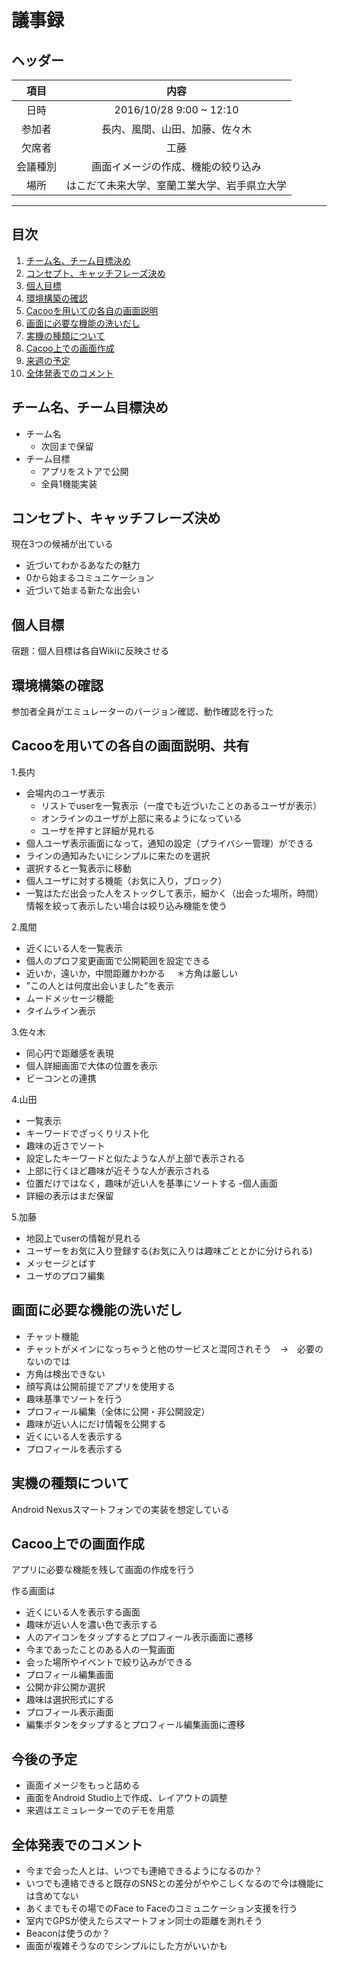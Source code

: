 # 議事録

## ヘッダー
|項目|内容|
|:--:|:--:|
| 日時 | 2016/10/28  9:00 ~ 12:10|
| 参加者 | 長内、風間、山田、加藤、佐々木 |
| 欠席者 | 工藤 |
| 会議種別 | 画面イメージの作成、機能の絞り込み |
| 場所 | はこだて未来大学、室蘭工業大学、岩手県立大学 |

---
## 目次
1. [チーム名、チーム目標決め](#anchar1)
2. [コンセプト、キャッチフレーズ決め](#anchar2)
3. [個人目標](#anchar3)　
4. [環境構築の確認](#anchar4)
5. [Cacooを用いての各自の画面説明](#anchar5)
6. [画面に必要な機能の洗いだし](#anchar6)
7. [実機の種類について](#anchar7)
8. [Cacoo上での画面作成](#anchar8)
9. [来週の予定](#anchar9)
10. [全体発表でのコメント](#anchar10)

## <div id="anchar1"/>チーム名、チーム目標決め
- チーム名
  - 次回まで保留
- チーム目標
  - アプリをストアで公開
  - 全員1機能実装

## <div id="anchar2"/>コンセプト、キャッチフレーズ決め
現在3つの候補が出ている
- 近づいてわかるあなたの魅力
- 0から始まるコミュニケーション
- 近づいて始まる新たな出会い

## <div id="anchar3"/>個人目標
宿題：個人目標は各自Wikiに反映させる

## <div id="anchar4"/>環境構築の確認
参加者全員がエミュレーターのバージョン確認、動作確認を行った

## <div id="anchar5"/>Cacooを用いての各自の画面説明、共有
1.長内
- 会場内のユーザ表示
  - リストでuserを一覧表示（一度でも近づいたことのあるユーザが表示）
  - オンラインのユーザが上部に来るようになっている
  - ユーザを押すと詳細が見れる
- 個人ユーザ表示画面になって，通知の設定（プライバシー管理）ができる
- ラインの通知みたいにシンプルに来たのを選択 
- 選択すると一覧表示に移動
- 個人ユーザに対する機能（お気に入り，ブロック）
- 一覧はただ出会った人をストックして表示，細かく（出会った場所，時間）情報を絞って表示したい場合は絞り込み機能を使う

2.風間
- 近くにいる人を一覧表示
- 個人のプロフ変更画面で公開範囲を設定できる
- 近いか，遠いか，中間距離かわかる
　＊方角は厳しい
- ”この人とは何度出会いました”を表示  
- ムードメッセージ機能
- タイムライン表示

3.佐々木
- 同心円で距離感を表現
- 個人詳細画面で大体の位置を表示  
- ビーコンとの連携

4.山田
- 一覧表示
 - キーワードでざっくりリスト化
 - 趣味の近さでソート
 - 設定したキーワードと似たような人が上部で表示される 
 - 上部に行くほど趣味が近そうな人が表示される
 - 位置だけではなく，趣味が近い人を基準にソートする
-個人画面
 - 詳細の表示はまだ保留

5.加藤
- 地図上でuserの情報が見れる
- ユーザーをお気に入り登録する(お気に入りは趣味ごととかに分けられる)
- メッセージとばす
- ユーザのプロフ編集

## <div id="anchar6"/>画面に必要な機能の洗いだし
- チャット機能
 - チャットがメインになっちゃうと他のサービスと混同されそう　→　必要のないのでは
- 方角は検出できない
- 顔写真は公開前提でアプリを使用する
- 趣味基準でソートを行う
- プロフィール編集（全体に公開・非公開設定）
- 趣味が近い人にだけ情報を公開する
- 近くにいる人を表示する
- プロフィールを表示する

## <div id="anchar7"/>実機の種類について
Android Nexusスマートフォンでの実装を想定している

## <div id="anchar8"/>Cacoo上での画面作成
アプリに必要な機能を残して画面の作成を行う

作る画面は
- 近くにいる人を表示する画面
 - 趣味が近い人を濃い色で表示する
 - 人のアイコンをタップするとプロフィール表示画面に遷移
- 今まであったことのある人の一覧画面
 - 会った場所やイベントで絞り込みができる
- プロフィール編集画面
 - 公開か非公開か選択
 - 趣味は選択形式にする
- プロフィール表示画面
 - 編集ボタンをタップするとプロフィール編集画面に遷移

## <div id="anchar9"/>今後の予定
- 画面イメージをもっと詰める
- 画面をAndroid Studio上で作成、レイアウトの調整
- 来週はエミュレーターでのデモを用意

## <div id="anchar10"/>全体発表でのコメント
- 今まで会った人とは、いつでも連絡できるようになるのか？
 - いつでも連絡できると既存のSNSとの差分がややこしくなるので今は機能には含めてない
 - あくまでもその場でのFace to Faceのコミュニケーション支援を行う
- 室内でGPSが使えたらスマートフォン同士の距離を測れそう
- Beaconは使うのか？
- 画面が複雑そうなのでシンプルにした方がいいかも
